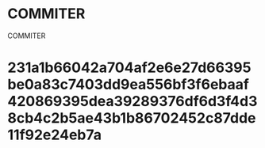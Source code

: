 # COMMITER
COMMITER






# 231a1b66042a704af2e6e27d66395be0a83c7403dd9ea556bf3f6ebaaf420869395dea39289376df6d3f4d38cb4c2b5ae43b1b86702452c87dde11f92e24eb7a
